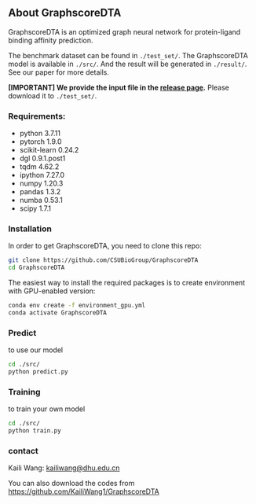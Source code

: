 ## About GraphscoreDTA

GraphscoreDTA is an optimized graph neural network for protein-ligand binding affinity prediction.  

The benchmark dataset can be found in `./test_set/`. The GraphscoreDTA model is available in `./src/`. And the result will be generated in `./result/`. See our paper for more details.

**[IMPORTANT] We provide the input file in the [release page](https://github.com/CSUBioGroup/GraphscoreDTA/releases/tag/Data).** Please download it to `./test_set/`.

### Requirements:
- python 3.7.11
- pytorch 1.9.0
- scikit-learn 0.24.2
- dgl 0.9.1.post1
- tqdm 4.62.2
- ipython 7.27.0
- numpy 1.20.3
- pandas 1.3.2
- numba 0.53.1
- scipy 1.7.1

### Installation

In order to get GraphscoreDTA, you need to clone this repo:

```bash
git clone https://github.com/CSUBioGroup/GraphscoreDTA
cd GraphscoreDTA
```
The easiest way to install the required packages is to create environment with GPU-enabled version:
```bash
conda env create -f environment_gpu.yml
conda activate GraphscoreDTA
```
### Predict

to use our model
```bash
cd ./src/
python predict.py
```

### Training

to train your own model
```bash
cd ./src/
python train.py
```

### contact
Kaili Wang: [kailiwang@dhu.edu.cn](mailto:kailiwang@dhu.edu.cn)

You can also download the codes from https://github.com/KailiWang1/GraphscoreDTA
